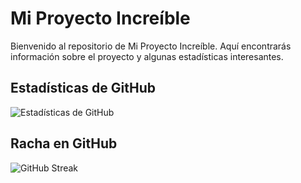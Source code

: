 # Mi Proyecto Increíble

Bienvenido al repositorio de Mi Proyecto Increíble. Aquí encontrarás información sobre el proyecto y algunas estadísticas interesantes.

## Estadísticas de GitHub

![Estadísticas de GitHub](https://github-readme-stats.vercel.app/api?username=martinlopez1234&show_icons=true&count_private=true&hide=prs&theme=radical)

## Racha en GitHub

![GitHub Streak](https://github-readme-streak-stats.herokuapp.com/?user=NOMBRE_USUARIO&theme=radical)



